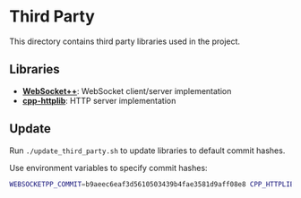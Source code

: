 # Third Party

This directory contains third party libraries used in the project.

## Libraries

- [**WebSocket++**](https://github.com/zaphoyd/websocketpp): WebSocket client/server implementation
- [**cpp-httplib**](https://github.com/yhirose/cpp-httplib): HTTP server implementation

## Update

Run `./update_third_party.sh` to update libraries to default commit hashes.

Use environment variables to specify commit hashes:

```bash
WEBSOCKETPP_COMMIT=b9aeec6eaf3d5610503439b4fae3581d9aff08e8 CPP_HTTPLIB_COMMIT=89c932f313c6437c38f2982869beacc89c2f2246 ./update_third_party.sh
```
